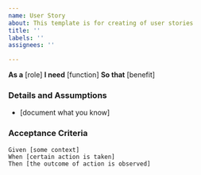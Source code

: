 ```yaml
---
name: User Story
about: This template is for creating of user stories
title: ''
labels: ''
assignees: ''

---
```


**As a** [role]
**I need** [function]
**So that** [benefit]
### Details and Assumptions
* [document what you know]
   
### Acceptance Criteria

```gherkin
Given [some context]
When [certain action is taken]
Then [the outcome of action is observed]
```
